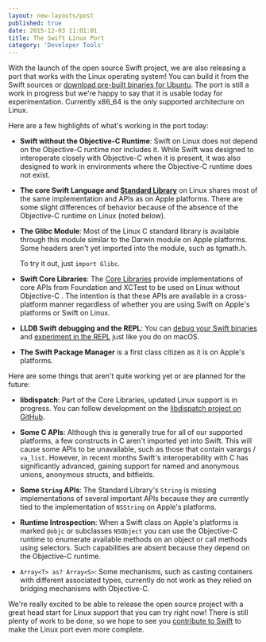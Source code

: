 ```yaml
---
layout: new-layouts/post
published: true
date: 2015-12-03 11:01:01
title: The Swift Linux Port
category: 'Developer Tools'
---
```


With the launch of the open source Swift project, we are also releasing
a port that works with the Linux operating system! You can build it from
the Swift sources or [download pre-built binaries for Ubuntu]. The port
is still a work in progress but we're happy to say that it is usable
today for experimentation. Currently x86_64 is the only supported
architecture on Linux.

Here are a few highlights of what's working in the port today:

* **Swift without the Objective-C Runtime**: Swift on Linux does not
  depend on the Objective-C runtime nor includes it. While Swift was
  designed to interoperate closely with Objective-C when it is present,
  it was also designed to work in environments where the Objective-C
  runtime does not exist.

* **The core Swift Language and [Standard Library]** on Linux shares most of
  the same implementation and APIs as on Apple platforms. There are some
  slight differences of behavior because of the absence of the
  Objective-C runtime on Linux (noted below).

* **The Glibc Module**: Most of the Linux C standard library is available
  through this module similar to the Darwin module on Apple platforms.
  Some headers aren't yet imported into the module, such as tgmath.h.

  To try it out, just `import Glibc`.

* **Swift Core Libraries**: The [Core Libraries] provide implementations
  of core APIs from Foundation and XCTest to be used on Linux without
  Objective-C . The intention is that these APIs are available in a
  cross-platform manner regardless of whether you are using Swift on
  Apple's platforms or Swift on Linux.

* **LLDB Swift debugging and the REPL**: You can [debug your Swift
  binaries] and [experiment in the REPL] just like you do on macOS.

* **The Swift Package Manager** is a first class citizen as it is on
  Apple's platforms.

Here are some things that aren't quite working yet or are planned for
the future:

* **libdispatch**: Part of the Core Libraries, updated Linux support is
  in progress. You can follow development on the [libdispatch project on
  GitHub].

* **Some C APIs**: Although this is generally true for all of our
  supported platforms, a few constructs in C aren't imported yet into
  Swift. This will cause some APIs to be unavailable, such as those that
  contain varargs / `va_list`. However, in recent months Swift's
  interoperability with C has significantly advanced, gaining support
  for named and anonymous unions, anonymous structs, and bitfields.

* **Some `String` APIs**: The Standard Library's `String` is missing implementations
  of several important APIs because they are currently tied to the
  implementation of `NSString` on Apple's platforms.

* **Runtime Introspection**: When a Swift class on Apple's platforms is
  marked `@objc` or subclasses `NSObject` you can use the Objective-C
  runtime to enumerate available methods on an object or call methods
  using selectors. Such capabilities are absent because they depend on
  the Objective-C runtime.

* `Array<T> as? Array<S>`: Some mechanisms, such as casting
  containers with different associated types, currently do not work as
  they relied on bridging mechanisms with Objective-C.

We're really excited to be able to release the open source project with
a great head start for Linux support that you can try right now! There
is still plenty of work to be done, so we hope to see you [contribute to
Swift] to make the Linux port even more complete.

[Standard Library]: /documentation/standard-library/
[Core Libraries]: /documentation/core-libraries/
[libdispatch project on GitHub]: https://github.com/apple/swift-corelibs-libdispatch
[download pre-built binaries for Ubuntu]: /download/
[contribute to Swift]: /contributing/
[debug your Swift binaries]: /getting-started/#using-the-lldb-debugger
[experiment in the REPL]: /getting-started/#using-the-repl
